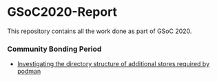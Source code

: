 # GSoC2020-Report
This repository contains all the work done as part of GSoC 2020.

### Community Bonding Period
* [Investigating the directory structure of additional stores required by podman](https://github.com/Mohitty/PodmanAdditonalStore)
